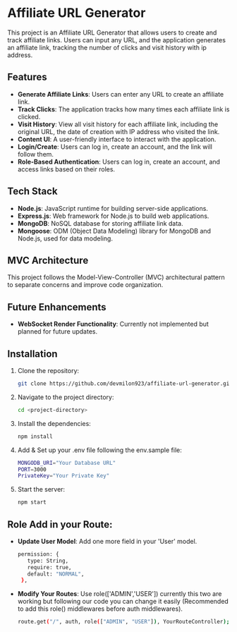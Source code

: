 # Affiliate URL Generator

This project is an Affiliate URL Generator that allows users to create and track affiliate links. Users can input any URL, and the application generates an affiliate link, tracking the number of clicks and visit history with ip address.

## Features

- **Generate Affiliate Links**: Users can enter any URL to create an affiliate link.
- **Track Clicks**: The application tracks how many times each affiliate link is clicked.
- **Visit History**: View all visit history for each affiliate link, including the original URL, the date of creation with IP address who visited the link.
- **Content UI**: A user-friendly interface to interact with the application.
- **Login/Create**: Users can log in, create an account, and the link will follow them.
- **Role-Based Authentication**: Users can log in, create an account, and access links based on their roles.

## Tech Stack

- **Node.js**: JavaScript runtime for building server-side applications.
- **Express.js**: Web framework for Node.js to build web applications.
- **MongoDB**: NoSQL database for storing affiliate link data.
- **Mongoose**: ODM (Object Data Modeling) library for MongoDB and Node.js, used for data modeling.

## MVC Architecture

This project follows the Model-View-Controller (MVC) architectural pattern to separate concerns and improve code organization.

## Future Enhancements

- **WebSocket Render Functionality**: Currently not implemented but planned for future updates.

## Installation

1. Clone the repository:

   ```bash
   git clone https://github.com/devmilon923/affiliate-url-generator.git

   ```

2. Navigate to the project directory:

   ```bash
   cd <project-directory>

   ```

3. Install the dependencies:

   ```bash
   npm install

   ```

4. Add & Set up your .env file following the env.sample file:

   ```bash
   MONGODB_URI="Your Database URL"
   PORT=3000
   PrivateKey="Your Private Key"

   ```

5. Start the server:

   ```bash
   npm start

   ```

## Role Add in your Route:

- **Update User Model**: Add one more field in your 'User' model.

  ```bash
  permission: {
     type: String,
     require: true,
     default: "NORMAL",
   },

  ```

- **Modify Your Routes**: Use role(['ADMIN','USER']) currently this two are working but following our code you can change it easily (Recommended to add this role() middlewares before auth middlewares).

  ```bash
  route.get("/", auth, role(["ADMIN", "USER"]), YourRouteController);
  ```
